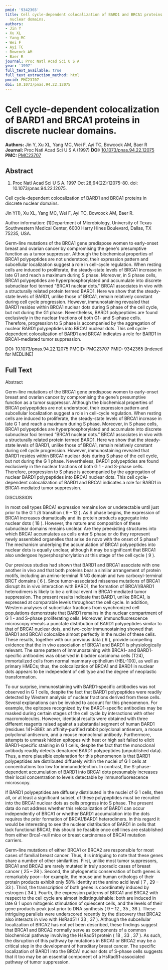 ```yaml
---
pmid: '9342365'
title: Cell cycle-dependent colocalization of BARD1 and BRCA1 proteins in discrete
  nuclear domains.
authors:
- Jin Y
- Xu XL
- Yang MC
- Wei F
- Ayi TC
- Bowcock AM
- Baer R
journal: Proc Natl Acad Sci U S A
year: '1997'
full_text_available: true
full_text_extraction_method: html
pmcid: PMC23707
doi: 10.1073/pnas.94.22.12075
---
```


# Cell cycle-dependent colocalization of BARD1 and BRCA1 proteins in discrete nuclear domains.
**Authors:** Jin Y, Xu XL, Yang MC, Wei F, Ayi TC, Bowcock AM, Baer R
**Journal:** Proc Natl Acad Sci U S A (1997)
**DOI:** [10.1073/pnas.94.22.12075](https://doi.org/10.1073/pnas.94.22.12075)
**PMC:** [PMC23707](https://www.ncbi.nlm.nih.gov/pmc/articles/PMC23707/)

## Abstract

1. Proc Natl Acad Sci U S A. 1997 Oct 28;94(22):12075-80. doi: 
10.1073/pnas.94.22.12075.

Cell cycle-dependent colocalization of BARD1 and BRCA1 proteins in discrete 
nuclear domains.

Jin Y(1), Xu XL, Yang MC, Wei F, Ayi TC, Bowcock AM, Baer R.

Author information:
(1)Department of Microbiology, University of Texas Southwestern Medical Center, 
6000 Harry Hines Boulevard, Dallas, TX 75235, USA.

Germ-line mutations of the BRCA1 gene predispose women to early-onset breast and 
ovarian cancer by compromising the gene's presumptive function as a tumor 
suppressor. Although the biochemical properties of BRCA1 polypeptides are not 
understood, their expression pattern and subcellular localization suggest a role 
in cell-cycle regulation. When resting cells are induced to proliferate, the 
steady-state levels of BRCA1 increase in late G1 and reach a maximum during S 
phase. Moreover, in S phase cells, BRCA1 polypeptides are hyperphosphorylated 
and accumulate into discrete subnuclear foci termed "BRCA1 nuclear dots." BRCA1 
associates in vivo with a structurally related protein termed BARD1. Here we 
show that the steady-state levels of BARD1, unlike those of BRCA1, remain 
relatively constant during cell cycle progression. However, immunostaining 
revealed that BARD1 resides within BRCA1 nuclear dots during S phase of the cell 
cycle, but not during the G1 phase. Nevertheless, BARD1 polypeptides are found 
exclusively in the nuclear fractions of both G1- and S-phase cells. Therefore, 
progression to S phase is accompanied by the aggregation of nuclear BARD1 
polypeptides into BRCA1 nuclear dots. This cell cycle-dependent colocalization 
of BARD1 and BRCA1 indicates a role for BARD1 in BRCA1-mediated tumor 
suppression.

DOI: 10.1073/pnas.94.22.12075
PMCID: PMC23707
PMID: 9342365 [Indexed for MEDLINE]

## Full Text

Abstract

Germ-line mutations of the BRCA1 gene predispose women to early-onset breast and ovarian cancer by compromising the gene’s presumptive function as a tumor suppressor. Although the biochemical properties of BRCA1 polypeptides are not understood, their expression pattern and subcellular localization suggest a role in cell-cycle regulation. When resting cells are induced to proliferate, the steady-state levels of BRCA1 increase in late G 1 and reach a maximum during S phase. Moreover, in S phase cells, BRCA1 polypeptides are hyperphosphorylated and accumulate into discrete subnuclear foci termed “BRCA1 nuclear dots.” BRCA1 associates in vivo with a structurally related protein termed BARD1. Here we show that the steady-state levels of BARD1, unlike those of BRCA1, remain relatively constant during cell cycle progression. However, immunostaining revealed that BARD1 resides within BRCA1 nuclear dots during S phase of the cell cycle, but not during the G 1 phase. Nevertheless, BARD1 polypeptides are found exclusively in the nuclear fractions of both G 1 - and S-phase cells. Therefore, progression to S phase is accompanied by the aggregation of nuclear BARD1 polypeptides into BRCA1 nuclear dots. This cell cycle-dependent colocalization of BARD1 and BRCA1 indicates a role for BARD1 in BRCA1-mediated tumor suppression.

DISCUSSION

In most cell types BRCA1 expression remains low or undetectable until just prior to the G 1 /S transition ( 9 – 12 ). As S phase begins, the expression of BRCA1 increases dramatically and its protein products aggregate into nuclear dots ( 18 ). However, the nature and composition of these subnuclear domains remains unclear. Are they preexisting structures into which BRCA1 accumulates as cells enter S phase or do they represent newly assembled organelles that arise de novo with the onset of S phase? The mechanism underlying the accumulation of BRCA1 polypeptides into nuclear dots is equally unclear, although it may be significant that BRCA1 also undergoes hyperphosphorylation at this stage of the cell cycle ( 9 ).

Our previous studies had shown that BARD1 and BRCA1 associate with one another in vivo and that both proteins bear a similar arrangement of protein motifs, including an amino-terminal RING domain and two carboxyl-terminal BRCT domains ( 6 ). Since tumor-associated missense mutations of BRCA1 disrupt its in vivo interaction with BARD1, the formation of BRCA1/BARD1 heterodimers is likely to be a critical event in BRCA1-mediated tumor suppression. The present results indicate that BARD1, unlike BRCA1, is expressed at comparable levels throughout the cell cycle. In addition, Western analyses of subcellular fractions from synchronized cell populations demonstrate that BARD1 remains in the nuclear compartment of G 1 - and S-phase proliferating cells. Moreover, immunofluorescence microscopy reveals a punctate distribution of BARD1 polypeptides similar to that of BRCA1 nuclear dots, and two-color immunostaining showed that BARD1 and BRCA1 colocalize almost perfectly in the nuclei of these cells. These results, together with our previous data ( 6 ), provide compelling evidence that the in vivo association of BRCA1 and BARD1 is physiologically relevant. The same pattern of immunostaining with BRCA1- and BARD1-specific antibodies was observed in bladder carcinoma cells (T24), immortalized cells from normal mammary epithelium (HBL-100), as well as primary HMECs; thus, the colocalization of BRCA1 and BARD1 in nuclear dots appears to be independent of cell type and the degree of neoplastic transformation.

To our surprise, immunostaining with BARD1-specific antibodies was not observed in G 1 cells, despite the fact that BARD1 polypeptides were readily detected by Western analysis of nuclear fractions derived from these cells. Several explanations can be invoked to account for this phenomenon. For example, the epitopes recognized by the BARD1-specific antibodies may be masked during certain stages of the cell cycle by interactions with other macromolecules. However, identical results were obtained with three different reagents raised against a substantial segment of human BARD1 (residues 141–388): an affinity-purified rabbit polyclonal antiserum, a mouse polyclonal antiserum, and a mouse monoclonal antibody. Furthermore, attempts to unmask hidden epitopes with heat or high salt failed to elicit BARD1-specific staining in G 1 cells, despite the fact that the monoclonal antibody readily detects denatured BARD1 polypeptides (unpublished data). Thus, a more plausible explanation for this phenomenon is that BARD1 polypeptides are distributed diffusely within the nuclei of G 1 cells at concentrations too low for immunodetection. In contrast, the S-phase-dependent accumulation of BARD1 into BRCA1 dots presumably increases their local concentration to levels detectable by immunofluorescence microscopy.

If BARD1 polypeptides are diffusely distributed in the nuclei of G 1 cells, then all, or at least a significant subset, of these polypeptides must be recruited into the BRCA1 nuclear dots as cells progress into S phase. The present data do not address whether this relocalization of BARD1 can occur independently of BRCA1 or whether BARD1 accumulation into the dots requires the prior formation of BRCA1/BARD1 heterodimers. In this regard it would be interesting to see the nuclear distribution of BARD1 in cells that lack functional BRCA1; this should be feasible once cell lines are established from either Brca1-null mice or breast carcinomas of BRCA1 mutation carriers.

Germ-line mutations of either BRCA1 or BRCA2 are responsible for most cases of familial breast cancer. Thus, it is intriguing to note that these genes share a number of other similarities. First, unlike most tumor suppressors, BRCA1 and BRCA2 are rarely mutated in truly sporadic cases of breast cancer ( 25 – 28 ). Second, the phylogenetic conservation of both genes is remarkably poor—for example, the mouse and human orthologs of their protein products exhibit only 58% identity at the amino acid level ( 7 , 29 – 33 ). Third, the transcription of both genes is coordinately induced by estrogen ( 34 ). Fourth, the expression patterns of BRCA1 and BRCA2 with respect to the cell cycle are almost indistinguishable: both are induced in late G 1 upon mitogenic stimulation of quiescent cells, and the levels of their gene products peak just prior to DNA synthesis ( 9 – 12 , 35 , 36 ). These intriguing parallels were underscored recently by the discovery that BRCA2 also interacts in vivo with HsRad51 ( 33 , 37 ). Although the subcellular localization of BRCA2 has not yet been described, these findings suggest that BRCA1 and BRCA2 normally serve as components of a common biochemical pathway involving the HsRad51 protein ( 18 , 33 , 37 ). As such, the disruption of this pathway by mutations in BRCA1 or BRCA2 may be a critical step in the development of hereditary breast cancer. The specific localization of BARD1 into the BRCA1 nuclear dots of S-phase cells suggests that it too may be an essential component of a HsRad51-associated pathway of tumor suppression.
